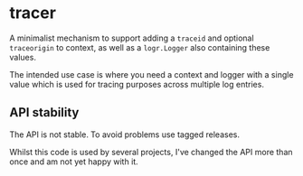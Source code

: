 # tracer

A minimalist mechanism to support adding a `traceid` and optional
`traceorigin` to context, as well as a `logr.Logger` also containing
these values.

The intended use case is where you need a context and logger with a
single value which is used for tracing purposes across multiple log
entries.

## API stability

The API is not stable.  To avoid problems use tagged releases.

Whilst this code is used by several projects, I've changed the API
more than once and am not yet happy with it.
